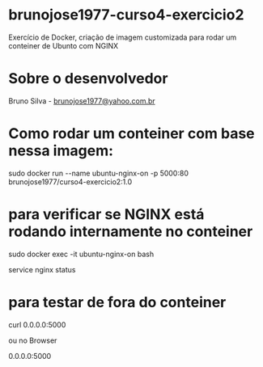 # brunojose1977-curso4-exercicio2
Exercício de Docker, criação de imagem customizada para rodar um conteiner de Ubunto com NGINX

# Sobre o desenvolvedor
Bruno Silva - brunojose1977@yahoo.com.br

# Como rodar um conteiner com base nessa imagem:

sudo docker run --name ubuntu-nginx-on -p 5000:80 brunojose1977/curso4-exercicio2:1.0

# para verificar se NGINX está rodando internamente no conteiner

sudo docker exec -it ubuntu-nginx-on bash

service nginx status

# para testar de fora do conteiner

curl 0.0.0.0:5000

ou no Browser

0.0.0.0:5000
